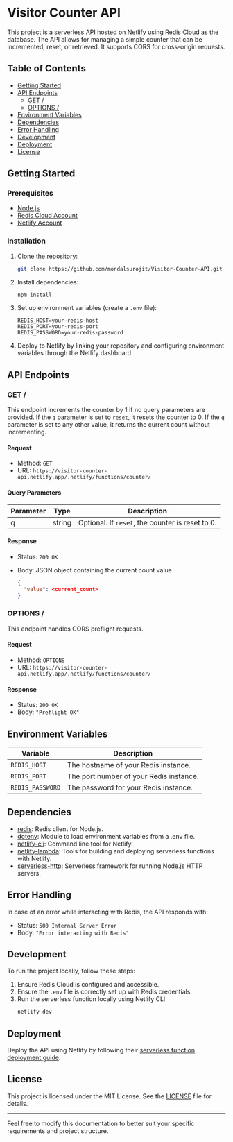 # Visitor Counter API

This project is a serverless API hosted on Netlify using Redis Cloud as the database. The API allows for managing a simple counter that can be incremented, reset, or retrieved. It supports CORS for cross-origin requests.

## Table of Contents
- [Getting Started](#getting-started)
- [API Endpoints](#api-endpoints)
  - [GET /](#get-)
  - [OPTIONS /](#options-)
- [Environment Variables](#environment-variables)
- [Dependencies](#dependencies)
- [Error Handling](#error-handling)
- [Development](#development)
- [Deployment](#deployment)
- [License](#license)

## Getting Started

### Prerequisites

- [Node.js](https://nodejs.org/)
- [Redis Cloud Account](https://redis.com/redis-enterprise-cloud/overview/)
- [Netlify Account](https://www.netlify.com/)

### Installation

1. Clone the repository:
   ```sh
   git clone https://github.com/mondalsurojit/Visitor-Counter-API.git
   ```

2. Install dependencies:
   ```sh
   npm install
   ```

3. Set up environment variables (create a `.env` file):
   ```env
   REDIS_HOST=your-redis-host
   REDIS_PORT=your-redis-port
   REDIS_PASSWORD=your-redis-password
   ```

4. Deploy to Netlify by linking your repository and configuring environment variables through the Netlify dashboard.

## API Endpoints

### GET /

This endpoint increments the counter by 1 if no query parameters are provided. If the `q` parameter is set to `reset`, it resets the counter to 0. If the `q` parameter is set to any other value, it returns the current count without incrementing.

#### Request

- Method: `GET`
- URL: `https://visitor-counter-api.netlify.app/.netlify/functions/counter/`

#### Query Parameters

| Parameter | Type   | Description                                     |
|-----------|--------|-------------------------------------------------|
| q         | string | Optional. If `reset`, the counter is reset to 0.|

#### Response

- Status: `200 OK`
- Body: JSON object containing the current count value

  ```json
  {
    "value": <current_count>
  }
  ```

### OPTIONS /

This endpoint handles CORS preflight requests.

#### Request

- Method: `OPTIONS`
- URL: `https://visitor-counter-api.netlify.app/.netlify/functions/counter/`

#### Response

- Status: `200 OK`
- Body: `"Preflight OK"`

## Environment Variables

| Variable         | Description                              |
|------------------|------------------------------------------|
| `REDIS_HOST`     | The hostname of your Redis instance.     |
| `REDIS_PORT`     | The port number of your Redis instance.  |
| `REDIS_PASSWORD` | The password for your Redis instance.    |

## Dependencies

- [redis](https://www.npmjs.com/package/redis): Redis client for Node.js.
- [dotenv](https://www.npmjs.com/package/dotenv): Module to load environment variables from a .env file.
- [netlify-cli](https://www.npmjs.com/package/netlify-cli): Command line tool for Netlify.
- [netlify-lambda](https://www.npmjs.com/package/netlify-lambda): Tools for building and deploying serverless functions with Netlify.
- [serverless-http](https://www.npmjs.com/package/serverless-http): Serverless framework for running Node.js HTTP servers.


## Error Handling

In case of an error while interacting with Redis, the API responds with:

- Status: `500 Internal Server Error`
- Body: `"Error interacting with Redis"`

## Development

To run the project locally, follow these steps:

1. Ensure Redis Cloud is configured and accessible.
2. Ensure the `.env` file is correctly set up with Redis credentials.
3. Run the serverless function locally using Netlify CLI:
   ```sh
   netlify dev
   ```

## Deployment

Deploy the API using Netlify by following their [serverless function deployment guide](https://docs.netlify.com/functions/overview/).

## License

This project is licensed under the MIT License. See the [LICENSE](LICENSE) file for details.

---

Feel free to modify this documentation to better suit your specific requirements and project structure.